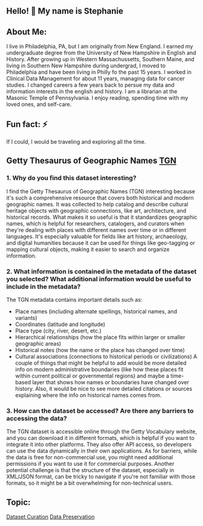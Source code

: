 ## Hello! 👋 My name is Stephanie

## About Me:
I live in Philadelphia, PA, but I am originally from New England. I earned my undergraduate degree from the University of New Hampshire in English and History. After growing up in Western Massachussetts, Southern Maine, and living in Southern New Hampshire during undergrad, I moved to Philadelphia and have been living in Philly fo the past 15 years. I worked in Clinical Data Management for about 11 years, managing data for cancer studies. I changed careers a few years back to persue my data and information interests in the english and history. I am a librarian at the Masonic Temple of Pennsylvania. I enjoy reading, spending time with my loved ones, and self-care.
  
## Fun fact: ⚡
If I could, I would be traveling and exploring all the time. 

## Getty Thesaurus of Geographic Names [TGN](https://www.getty.edu/research/tools/vocabularies/tgn/index.html)
### 1. Why do you find this dataset interesting?
I find the Getty Thesaurus of Geographic Names (TGN) interesting because it's such a comprehensive resource that covers both historical and modern geographic names. It was collected to help catalog and describe cultural heritage objects with geographic connections, like art, architecture, and historical records. What makes it so useful is that it standardizes geographic names, which is helpful for researchers, catalogers, and curators when they're dealing with places with different names over time or in different languages. It's especially valuable for fields like art history, archaeology, and digital humanities because it can be used for things like geo-tagging or mapping cultural objects, making it easier to search and organize information.

### 2. What information is contained in the metadata of the dataset you selected? What additional information would be useful to include in the metadata?
 The TGN metadata contains important details such as:
- Place names (including alternate spellings, historical names, and variants)
- Coordinates (latitude and longitude)
- Place type (city, river, desert, etc.)
- Hierarchical relationships (how the place fits within larger or smaller geographic areas)
- Historical notes (how the name or the place has changed over time)
- Cultural associations (connections to historical periods or civilizations)
   A couple of things that might be helpful to add would be more detailed info on modern administrative boundaries (like how these places fit within current political or governmental regions) and maybe a time-based layer that shows how names or boundaries have changed over history. Also, it would be nice to see more detailed citations or sources explaining where the info on historical names comes from.

### 3. How can the dataset be accessed? Are there any barriers to accessing the data?
The TGN dataset is accessible online through the Getty Vocabulary website, and you can download it in different formats, which is helpful if you want to integrate it into other platforms. They also offer API access, so developers can use the data dynamically in their own applications. As for barriers, while the data is free for non-commercial use, you might need additional permissions if you want to use it for commercial purposes. Another potential challenge is that the structure of the dataset, especially in XML/JSON format, can be tricky to navigate if you're not familiar with those formats, so it might be a bit overwhelming for non-technical users.

## Topic: 
[Dataset Curation](https://github.com/x-CK-x/Dataset-Curation-Tool)
[Data Preservation](https://github.com/UCSB-Library-Research-Data-Services)
<!--
**UnicornStephD/UnicornStephD** is a ✨ _special_ ✨ repository because its `README.md` (this file) appears on your GitHub profile.


-->
